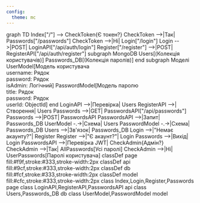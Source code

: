 ```yaml
---
config:
  theme: mc
---
```

graph TD
    Index["/"] --> CheckToken{Є токен?}
    CheckToken -->|Так| Passwords["/passwords"]
    CheckToken -->|Ні| Login["/login"]
    Login -->|POST| LoginAPI["/api/auth/login"]
    Register["/register"] -->|POST| RegisterAPI["/api/auth/register"]
    subgraph MongoDB
        Users[(Колекція користувачів)]
        Passwords_DB[(Колекція паролів)]
    end
    subgraph Моделі
        UserModel[Модель користувача<br/>username: Рядок<br/>password: Рядок<br/>isAdmin: Логічний]
        PasswordModel[Модель паролю<br/>title: Рядок<br/>password: Рядок<br/>userId: ObjectId]
    end
    LoginAPI -->|Перевірка| Users
    RegisterAPI -->|Створення| Users
    Passwords -->|GET| PasswordsAPI["/api/passwords"]
    Passwords -->|POST| PasswordsAPI
    PasswordsAPI -->|Запит| Passwords_DB
    UserModel -.->|Схема| Users
    PasswordModel -.->|Схема| Passwords_DB
    Users -->|Зв'язок| Passwords_DB
    Login -->|"Немає акаунту?"| Register
    Register -->|"Є акаунт?"| Login
    Passwords -->|Вихід| Login
    PasswordsAPI -->|Перевірка JWT| CheckAdmin{Адмін?}
    CheckAdmin -->|Так| AllPasswords[Усі паролі]
    CheckAdmin -->|Ні| UserPasswords[Паролі користувача]
    classDef page fill:#f9f,stroke:#333,stroke-width:2px
    classDef api fill:#9cf,stroke:#333,stroke-width:2px
    classDef db fill:#fcf,stroke:#333,stroke-width:2px
    classDef model fill:#cfc,stroke:#333,stroke-width:2px
    class Index,Login,Register,Passwords page
    class LoginAPI,RegisterAPI,PasswordsAPI api
    class Users,Passwords_DB db
    class UserModel,PasswordModel model
